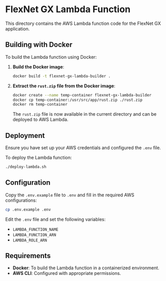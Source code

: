 # FlexNet GX Lambda Function

This directory contains the AWS Lambda function code for the FlexNet GX application.

## Building with Docker

To build the Lambda function using Docker:

1. **Build the Docker image**:

   ```bash
   docker build -t flexnet-gx-lambda-builder .
   ```

2. **Extract the `rust.zip` file from the Docker image**:

   ```bash
   docker create --name temp-container flexnet-gx-lambda-builder
   docker cp temp-container:/usr/src/app/rust.zip ./rust.zip
   docker rm temp-container
   ```

   The `rust.zip` file is now available in the current directory and can be deployed to AWS Lambda.

## Deployment

Ensure you have set up your AWS credentials and configured the `.env` file.

To deploy the Lambda function:

```bash
./deploy-lambda.sh
```

## Configuration

Copy the `.env.example` file to `.env` and fill in the required AWS configurations:

```bash
cp .env.example .env
```

Edit the `.env` file and set the following variables:

- `LAMBDA_FUNCTION_NAME`
- `LAMBDA_FUNCTION_ARN`
- `LAMBDA_ROLE_ARN`

## Requirements

- **Docker**: To build the Lambda function in a containerized environment.
- **AWS CLI**: Configured with appropriate permissions.